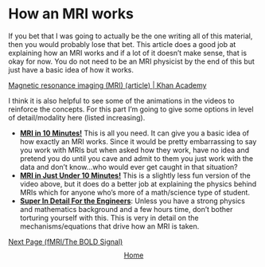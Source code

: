 # How an MRI works

If you bet that I was going to actually be the one writing all of this material, then you would probably lose that bet. This article does a good job at explaining how an MRI works and if a lot of it doesn’t make sense, that is okay for now. You do not need to be an MRI physicist by the end of this but just have a basic idea of how it works. 

[Magnetic resonance imaging (MRI) (article) | Khan Academy](https://www.khanacademy.org/science/biology/human-biology/neuron-nervous-system/a/magnetic-resonance-imaging-mri)

I think it is also helpful to see some of the animations in the videos to reinforce the concepts. For this part I’m going to give some options in level of detail/modality here (listed increasing).

- **[MRI in 10 Minutes!](https://www.youtube.com/watch?v=2q1IFBwyTqY)** This is all you need. It can give you a basic idea of how exactly an MRI works. Since it would be pretty embarrassing to say you work with MRIs but when asked how they work, have no idea and pretend you do until you cave and admit to them you just work with the data and don’t know…who would ever get caught in that situation? 
- **[MRI in Just Under 10 Minutes!](https://www.youtube.com/watch?v=_sBIK2t5A3I)** This is a slightly less fun version of the video above, but it does do a better job at explaining the physics behind MRIs which for anyone who’s more of a math/science type of student.
- **[Super In Detail For the Engineers](https://www.youtube.com/watch?v=FCr2tn4yTBI)**: Unless you have a strong physics and mathematics background and a few hours time, don’t bother torturing yourself with this. This is very in detail on the mechanisms/equations that drive how an MRI is taken.


<div style="text-align: left; margin-top: 10px;">
  <a href="fmri_bold_signal.html">Next Page (fMRI/The BOLD Signal)</a>
</div>

 <div style="text-align: center; margin-top: 10px;">
  <a href="/fmri-for-beginners/">Home</a>
</div>

